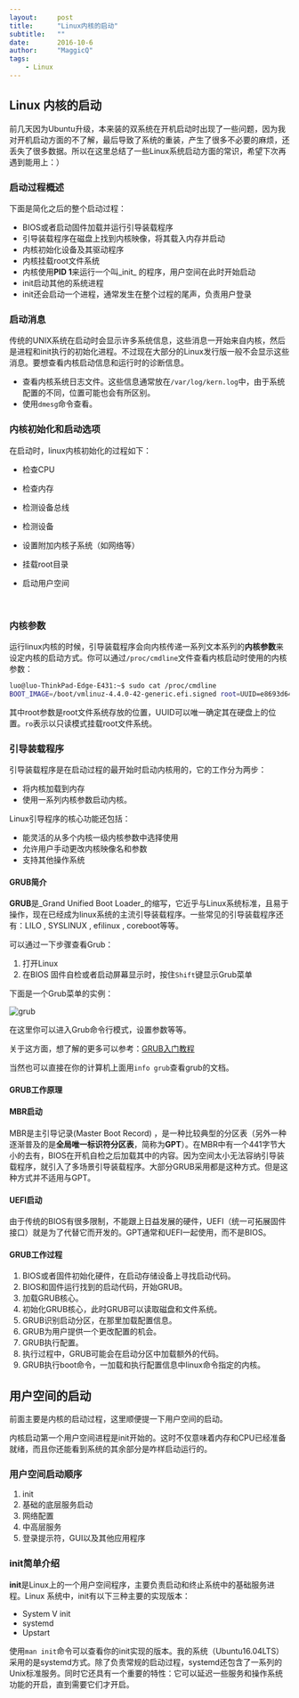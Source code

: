 ```yaml
---
layout:     post
title:      "Linux内核的启动"
subtitle:   ""
date:       2016-10-6
author:     "MaggicQ"
tags:
    - Linux
---
```







## Linux 内核的启动



前几天因为Ubuntu升级，本来装的双系统在开机启动时出现了一些问题，因为我对开机启动方面的不了解，最后导致了系统的重装，产生了很多不必要的麻烦，还丢失了很多数据。所以在这里总结了一些Linux系统启动方面的常识，希望下次再遇到能用上：）

### 启动过程概述

下面是简化之后的整个启动过程：

* BIOS或者启动固件加载并运行引导装载程序
* 引导装载程序在磁盘上找到内核映像，将其载入内存并启动
* 内核初始化设备及其驱动程序
* 内核挂载root文件系统
* 内核使用**PID 1**来运行一个叫_init_ 的程序，用户空间在此时开始启动
* init启动其他的系统进程
* init还会启动一个进程，通常发生在整个过程的尾声，负责用户登录



### 启动消息

传统的UNIX系统在启动时会显示许多系统信息，这些消息一开始来自内核，然后是进程和init执行的初始化进程。不过现在大部分的Linux发行版一般不会显示这些消息。要想查看内核启动信息和运行时的诊断信息。

* 查看内核系统日志文件。这些信息通常放在`/var/log/kern.log`中，由于系统配置的不同，位置可能也会有所区别。
* 使用`dmesg`命令查看。



### 内核初始化和启动选项

在启动时，linux内核初始化的过程如下：

* 检查CPU

* 检查内存

* 检测设备总线

* 检测设备

* 设置附加内核子系统（如网络等）

* 挂载root目录

* 启动用户空间

  ​

### 内核参数

运行linux内核的时候，引导装载程序会向内核传递一系列文本系列的**内核参数**来设定内核的启动方式。你可以通过`/proc/cmdline`文件查看内核启动时使用的内核参数：

```sh
luo@luo-ThinkPad-Edge-E431:~$ sudo cat /proc/cmdline
BOOT_IMAGE=/boot/vmlinuz-4.4.0-42-generic.efi.signed root=UUID=e8693d64-f8de-41e5-9060-2cfb0b06afe6 ro quiet splash vt.handoff=7
```

其中root参数是root文件系统存放的位置，UUID可以唯一确定其在硬盘上的位置。`ro`表示以只读模式挂载root文件系统。

### 引导装载程序

引导装载程序是在启动过程的最开始时启动内核用的，它的工作分为两步：

* 将内核加载到内存
* 使用一系列内核参数启动内核。

Linux引导程序的核心功能还包括：

* 能灵活的从多个内核一级内核参数中选择使用
* 允许用户手动更改内核映像名和参数
* 支持其他操作系统

#### GRUB简介

**GRUB**是_Grand Unified Boot Loader_的缩写，它近乎与Linux系统标准，且易于操作，现在已经成为linux系统的主流引导装载程序。一些常见的引导装载程序还有：LILO , SYSLINUX  ,   efilinux  ,  coreboot等等。

可以通过一下步骤查看Grub：

1. 打开Linux
2. 在BIOS 固件自检或者启动屏幕显示时，按住`Shift`键显示Grub菜单

 下面是一个Grub菜单的实例：

 ![grub](/home/luo/luopeixiang.github.io-master/img/grub.png)

在这里你可以进入Grub命令行模式，设置参数等等。

关于这方面，想了解的更多可以参考：[GRUB入门教程](http://wiki.ubuntu.org.cn/GRUB%E5%85%A5%E9%97%A8%E6%95%99%E7%A8%8B)

当然也可以直接在你的计算机上面用`info grub`查看grub的文档。



#### GRUB工作原理

#### MBR启动

MBR是主引导记录(Master Boot Record) ，是一种比较典型的分区表（另外一种逐渐普及的是**全局唯一标识符分区表**，简称为**GPT**）。在MBR中有一个441字节大小的去有，BIOS在开机自检之后加载其中的内容。因为空间太小无法容纳引导装载程序，就引入了多场景引导装载程序。大部分GRUB采用都是这种方式。但是这种方式并不适用与GPT。



#### UEFI启动

由于传统的BIOS有很多限制，不能跟上日益发展的硬件，UEFI（统一可拓展固件接口）就是为了代替它而开发的。GPT通常和UEFI一起使用，而不是BIOS。



#### GRUB工作过程

1. BIOS或者固件初始化硬件，在启动存储设备上寻找启动代码。
2. BIOS和固件运行找到的启动代码，开始GRUB。
3. 加载GRUB核心。
4. 初始化GRUB核心，此时GRUB可以读取磁盘和文件系统。
5. GRUB识别启动分区，在那里加载配置信息。
6. GRUB为用户提供一个更改配置的机会。
7. GRUB执行配置。
8. 执行过程中，GRUB可能会在启动分区中加载额外的代码。
9. GRUB执行boot命令，一加载和执行配置信息中linux命令指定的内核。



## 用户空间的启动

前面主要是内核的启动过程，这里顺便提一下用户空间的启动。

内核启动第一个用户空间进程是init开始的。这时不仅意味着内存和CPU已经准备就绪，而且你还能看到系统的其余部分是咋样启动运行的。



### 用户空间启动顺序

1. init
2. 基础的底层服务启动
3. 网络配置
4. 中高层服务
5. 登录提示符，GUI以及其他应用程序

### init简单介绍

**init**是Linux上的一个用户空间程序，主要负责启动和终止系统中的基础服务进程。Linux 系统中，init有以下三种主要的实现版本：

* System V init
* systemd
* Upstart

使用`man init`命令可以查看你的init实现的版本。我的系统（Ubuntu16.04LTS）采用的是systemd方式。除了负责常规的启动过程，systemd还包含了一系列的Unix标准服务。同时它还具有一个重要的特性：它可以延迟一些服务和操作系统功能的开启，直到需要它们才开启。









##  
